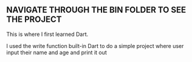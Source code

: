 ## **NAVIGATE THROUGH THE BIN FOLDER TO SEE THE PROJECT**

This is where I first learned Dart.

I used the write function built-in Dart to do a simple project where user input their name and age and print it out


